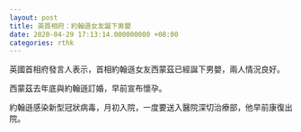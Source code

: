 ```yaml
---
layout: post
title: 英首相府：約翰遜女友誕下男嬰
date: 2020-04-29 17:13:14.000000000 +08:00
categories: rthk
---
```


英國首相府發言人表示，首相約翰遜女友西蒙茲已經誕下男嬰，兩人情況良好。

西蒙茲去年底與約翰遜訂婚，早前宣布懷孕。

約翰遜感染新型冠狀病毒，月初入院，一度要送入醫院深切治療部，他早前康復出院。

